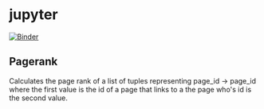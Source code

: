 # jupyter
[![Binder](https://mybinder.org/badge_logo.svg)](https://mybinder.org/v2/gh/JNKHunter/jupyter/master)

## Pagerank
Calculates the page rank of a list of tuples representing page_id -> page_id where the first value is the id of a page that links to a the page who's id is the second value.

